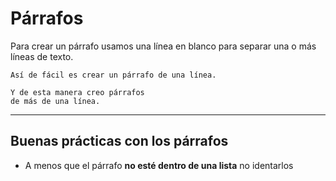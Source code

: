 
# Párrafos

Para crear un párrafo usamos una línea en blanco para separar una o más líneas de texto.

```
Así de fácil es crear un párrafo de una línea.
```

```
Y de esta manera creo párrafos
de más de una línea.
```

---

## Buenas prácticas con los párrafos

* A menos que el párrafo **no esté dentro de una lista** no identarlos